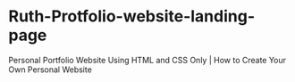 # Ruth-Protfolio-website-landing-page
Personal Portfolio Website Using HTML and CSS Only | How to Create Your Own Personal Website
